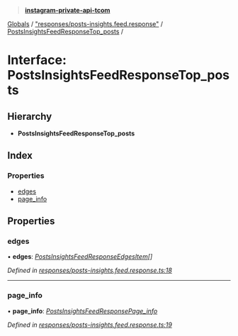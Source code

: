 > **[instagram-private-api-tcom](../README.md)**

[Globals](../README.md) / ["responses/posts-insights.feed.response"](../modules/_responses_posts_insights_feed_response_.md) / [PostsInsightsFeedResponseTop_posts](_responses_posts_insights_feed_response_.postsinsightsfeedresponsetop_posts.md) /

# Interface: PostsInsightsFeedResponseTop_posts

## Hierarchy

* **PostsInsightsFeedResponseTop_posts**

## Index

### Properties

* [edges](_responses_posts_insights_feed_response_.postsinsightsfeedresponsetop_posts.md#edges)
* [page_info](_responses_posts_insights_feed_response_.postsinsightsfeedresponsetop_posts.md#page_info)

## Properties

###  edges

• **edges**: *[PostsInsightsFeedResponseEdgesItem](_responses_posts_insights_feed_response_.postsinsightsfeedresponseedgesitem.md)[]*

*Defined in [responses/posts-insights.feed.response.ts:18](https://github.com/cuonglnhust/instagram-private-api-tcom/blob/3e16058/src/responses/posts-insights.feed.response.ts#L18)*

___

###  page_info

• **page_info**: *[PostsInsightsFeedResponsePage_info](_responses_posts_insights_feed_response_.postsinsightsfeedresponsepage_info.md)*

*Defined in [responses/posts-insights.feed.response.ts:19](https://github.com/cuonglnhust/instagram-private-api-tcom/blob/3e16058/src/responses/posts-insights.feed.response.ts#L19)*